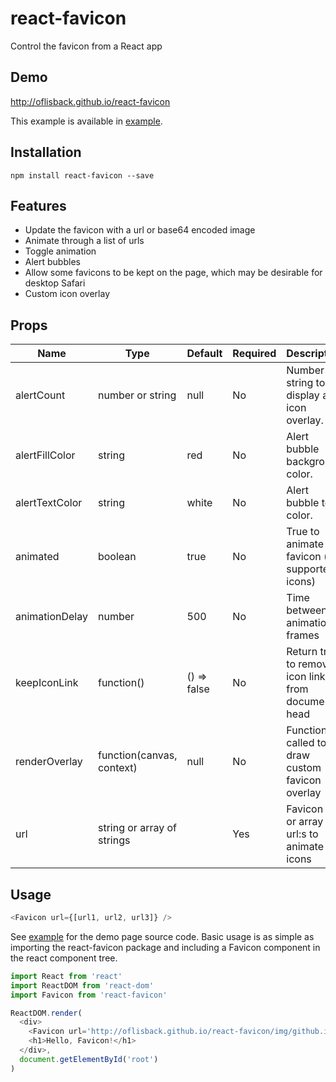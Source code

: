 # react-favicon

Control the favicon from a React app

## Demo

http://oflisback.github.io/react-favicon

This example is available in [example](./example).

## Installation

```
npm install react-favicon --save
```

## Features

- Update the favicon with a url or base64 encoded image
- Animate through a list of urls
- Toggle animation
- Alert bubbles
- Allow some favicons to be kept on the page, which may be desirable for desktop Safari
- Custom icon overlay

## Props

| Name           | Type                       | Default     | Required | Description                                        |
| -------------- | -------------------------- | ----------- | -------- | -------------------------------------------------- |
| alertCount     | number or string           | null        | No       | Number or string to display as icon overlay.       |
| alertFillColor | string                     | red         | No       | Alert bubble background color.                     |
| alertTextColor | string                     | white       | No       | Alert bubble text color.                           |
| animated       | boolean                    | true        | No       | True to animate favicon (for supported icons)      |
| animationDelay | number                     | 500         | No       | Time between animation frames                      |
| keepIconLink   | function()                 | () => false | No       | Return true to remove icon link from document head |
| renderOverlay  | function(canvas, context)  | null        | No       | Function called to to draw custom favicon overlay  |
| url            | string or array of strings |             | Yes      | Favicon url or array of url:s to animate the icons |

## Usage

```javascript
<Favicon url={[url1, url2, url3]} />
```

See [example](./example) for the demo page source code. Basic usage is as simple as importing the react-favicon package and including a Favicon component in the react component tree.

```javascript
import React from 'react'
import ReactDOM from 'react-dom'
import Favicon from 'react-favicon'

ReactDOM.render(
  <div>
    <Favicon url='http://oflisback.github.io/react-favicon/img/github.ico' />
    <h1>Hello, Favicon!</h1>
  </div>,
  document.getElementById('root')
)
```
